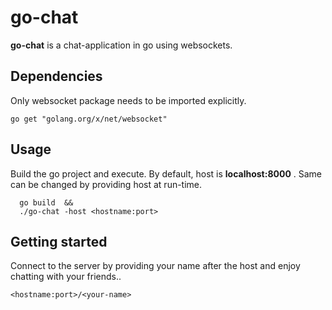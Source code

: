 # go-chat

**go-chat** is a chat-application in go using websockets.

## Dependencies

Only websocket package needs to be imported explicitly.

```
go get "golang.org/x/net/websocket"

```
## Usage

Build the go project and execute. By default, host is **localhost:8000** . Same can be changed by providing host at run-time.

```
  go build  &&
  ./go-chat -host <hostname:port>
```
## Getting started

Connect to the server by providing your name after the host and enjoy chatting with your friends..

```
<hostname:port>/<your-name>
```
